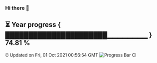 ### Hi there 👋
⏳ Year progress { ██████████████████████▁▁▁▁▁▁▁▁ } 74.81 %
---
⏰ Updated on Fri, 01 Oct 2021 00:56:54 GMT
![Progress Bar CI](https://github.com/liununu/liununu/workflows/Progress%20Bar%20CI/badge.svg)
